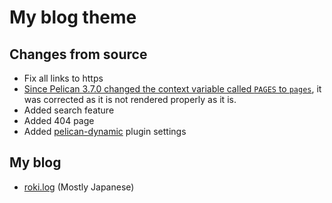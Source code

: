 # My blog theme

## Changes from source

* Fix all links to https
* [Since Pelican 3.7.0 changed the context variable called `PAGES` to `pages`](http://docs.getpelican.com/en/stable/changelog.html#id2), it was corrected as it is not rendered properly as it is.
* Added search feature
* Added 404 page
* Added [pelican-dynamic](https://github.com/wrobstory/pelican_dynamic) plugin settings

## My blog
* [roki.log](https://falgon.github.io/roki.log/) (Mostly Japanese)
